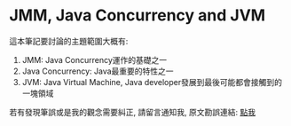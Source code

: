 # JMM, Java Concurrency and JVM

這本筆記要討論的主題範圍大概有:

1. JMM: Java Concurrency運作的基礎之一
2. Java Concurrency: Java最重要的特性之一
3. JVM: Java Virtual Machine, Java developer發展到最後可能都會接觸到的一塊領域

若有發現筆誤或是我的觀念需要糾正, 請留言通知我, 原文勘誤連結: [點我](https://www.gitbook.com/book/yotsuba1022/about-java-memory-model-jmm-a-k-a-jsr-133/details)

